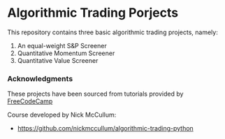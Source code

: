 # Algorithmic Trading Porjects
This repository contains three basic algorithmic trading projects, namely:
1. An equal-weight S&P Screener
2. Quantitative Momentum Screener
3. Quantitative Value Screener


### Acknowledgments
These projects have been sourced from tutorials provided by [FreeCodeCamp](https://www.freecodecamp.org/)

Course developed by Nick McCullum: 
- https://github.com/nickmccullum/algorithmic-trading-python
